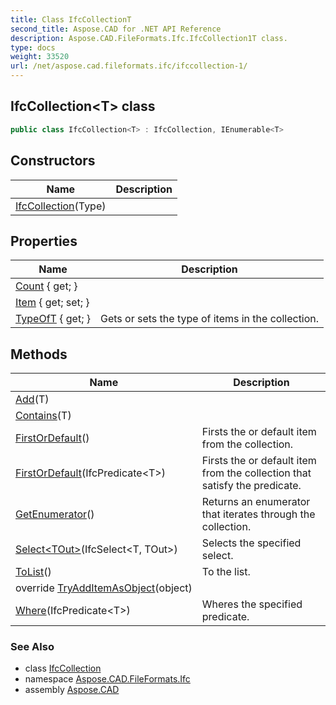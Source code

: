 ```yaml
---
title: Class IfcCollectionT
second_title: Aspose.CAD for .NET API Reference
description: Aspose.CAD.FileFormats.Ifc.IfcCollection1T class. 
type: docs
weight: 33520
url: /net/aspose.cad.fileformats.ifc/ifccollection-1/
---
```

## IfcCollection&lt;T&gt; class

```csharp
public class IfcCollection<T> : IfcCollection, IEnumerable<T>
```

## Constructors

| Name | Description |
| --- | --- |
| [IfcCollection](ifccollection/)(Type) |  |

## Properties

| Name | Description |
| --- | --- |
| [Count](../../aspose.cad.fileformats.ifc/ifccollection-1/count/) { get; } |  |
| [Item](../../aspose.cad.fileformats.ifc/ifccollection-1/item/) { get; set; } |  |
| [TypeOfT](../../aspose.cad.fileformats.ifc/ifccollection/typeoft/) { get; } | Gets or sets the type of items in the collection. |

## Methods

| Name | Description |
| --- | --- |
| [Add](../../aspose.cad.fileformats.ifc/ifccollection-1/add/)(T) |  |
| [Contains](../../aspose.cad.fileformats.ifc/ifccollection-1/contains/)(T) |  |
| [FirstOrDefault](../../aspose.cad.fileformats.ifc/ifccollection-1/firstordefault/#firstordefault)() | Firsts the or default item from the collection. |
| [FirstOrDefault](../../aspose.cad.fileformats.ifc/ifccollection-1/firstordefault/#firstordefault_1)(IfcPredicate&lt;T&gt;) | Firsts the or default item from the collection that satisfy the predicate. |
| [GetEnumerator](../../aspose.cad.fileformats.ifc/ifccollection-1/getenumerator/)() | Returns an enumerator that iterates through the collection. |
| [Select&lt;TOut&gt;](../../aspose.cad.fileformats.ifc/ifccollection-1/select/)(IfcSelect&lt;T, TOut&gt;) | Selects the specified select. |
| [ToList](../../aspose.cad.fileformats.ifc/ifccollection-1/tolist/)() | To the list. |
| override [TryAddItemAsObject](../../aspose.cad.fileformats.ifc/ifccollection-1/tryadditemasobject/)(object) |  |
| [Where](../../aspose.cad.fileformats.ifc/ifccollection-1/where/)(IfcPredicate&lt;T&gt;) | Wheres the specified predicate. |

### See Also

* class [IfcCollection](../ifccollection/)
* namespace [Aspose.CAD.FileFormats.Ifc](../../aspose.cad.fileformats.ifc/)
* assembly [Aspose.CAD](../../)


